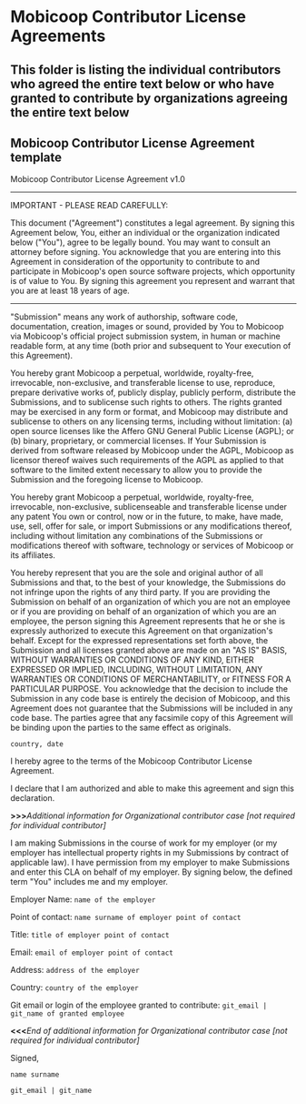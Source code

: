 # Mobicoop Contributor License Agreements

## **This folder is listing the individual contributors who agreed the entire text below or who have granted to contribute by organizations agreeing the entire text below**

## Mobicoop Contributor License Agreement template

Mobicoop Contributor License Agreement v1.0

*****************************************************************************************************************************
IMPORTANT - PLEASE READ CAREFULLY:

This document ("Agreement") constitutes a legal agreement. By signing this Agreement below, You, either an individual or the organization indicated below ("You"), agree to be legally bound. You may want to consult an attorney before signing. You acknowledge that you are entering into this Agreement in consideration of the opportunity to contribute to and participate in Mobicoop's open source software projects, which opportunity is of value to You. By signing this agreement you represent and warrant that you are at least 18 years of age.

*****************************************************************************************************************************

"Submission" means any work of authorship, software code, documentation, creation, images or sound, provided by You to Mobicoop via Mobicoop's official project submission system, in human or machine readable form, at any time (both prior and subsequent to Your execution of this Agreement).

You hereby grant Mobicoop a perpetual, worldwide, royalty-free, irrevocable, non-exclusive, and transferable license to use, reproduce, prepare derivative works of, publicly display, publicly perform, distribute the Submissions, and to sublicense such rights to others. The rights granted may be exercised in any form or format, and Mobicoop may distribute and sublicense to others on any licensing terms, including without limitation: (a) open source licenses like the Affero GNU General Public License (AGPL); or (b) binary, proprietary, or commercial licenses. If Your Submission is derived from software released by Mobicoop under the AGPL, Mobicoop as licensor thereof waives such requirements of the AGPL as applied to that software to the limited extent necessary to allow you to provide the Submission and the foregoing license to Mobicoop.

You hereby grant Mobicoop a perpetual, worldwide, royalty-free, irrevocable, non-exclusive, sublicenseable and transferable license under any patent You own or control, now or in the future, to make, have made, use, sell, offer for sale, or import Submissions or any modifications thereof, including without limitation any combinations of the Submissions or modifications thereof with software, technology or services of Mobicoop or its affiliates.

You hereby represent that you are the sole and original author of all Submissions and that, to the best of your knowledge, the Submissions do not infringe upon the rights of any third party. If you are providing the Submission on behalf of an organization of which you are not an employee or if you are providing on behalf of an organization of which you are an employee, the person signing this Agreement represents that he or she is expressly authorized to execute this Agreement on that organization's behalf. Except for the expressed representations set forth above, the Submission and all licenses granted above are made on an "AS IS" BASIS, WITHOUT WARRANTIES OR CONDITIONS OF ANY KIND, EITHER EXPRESSED OR IMPLIED, INCLUDING, WITHOUT LIMITATION, ANY WARRANTIES OR CONDITIONS OF MERCHANTABILITY, or FITNESS FOR A PARTICULAR PURPOSE. You acknowledge that the decision to include the Submission in any code base is entirely the decision of Mobicoop, and this Agreement does not guarantee that the Submissions will be included in any code base. The parties agree that any facsimile copy of this Agreement will be binding upon the parties to the same effect as originals. 

`country, date`


I hereby agree to the terms of the Mobicoop Contributor License Agreement.

I declare that I am authorized and able to make this agreement and sign this declaration.


**>>>**_Additional information for Organizational contributor case [not required for individual contributor]_


I am making Submissions in the course of work for my employer (or my employer has intellectual property rights in my Submissions by contract of applicable law). I have permission from my employer to make Submissions and enter this CLA on behalf of my employer. By signing below, the defined term "You" includes me and my employer.

Employer Name: `name of the employer`

Point of contact: `name surname of employer point of contact`

Title: `title of employer point of contact`

Email: `email of employer point of contact`

Address: `address of the employer`

Country: `country of the employer`

Git email or login of the employee granted to contribute: `git_email | git_name of granted employee`


**<<<**_End of additional information for Organizational contributor case [not required for individual contributor]_


Signed,

`name surname`

`git_email | git_name`





